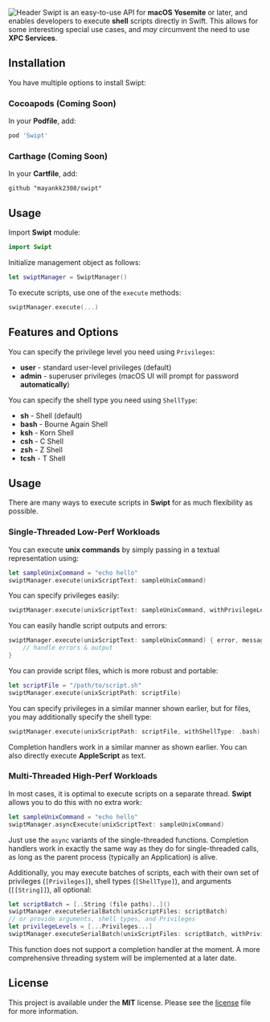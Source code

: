 ![Header](https://raw.githubusercontent.com/mayankk2308/swipt/master/Resources/hero.png)
Swipt is an easy-to-use API for **macOS Yosemite** or later, and enables developers to execute **shell** scripts directly in Swift. This allows for some interesting special use cases, and *may* circumvent the need to use **XPC Services**.

## Installation
You have multiple options to install Swipt:

### Cocoapods (Coming Soon)
In your **Podfile**, add:
```ruby
pod 'Swipt'
```

### Carthage (Coming Soon)
In your **Cartfile**, add:
```shell
github "mayankk2308/swipt"
```

## Usage
Import **Swipt** module:
```swift
import Swipt
```

Initialize management object as follows:
```swift
let swiptManager = SwiptManager()
```

To execute scripts, use one of the `execute` methods:
```swift
swiptManager.execute(...)
```

## Features and Options
You can specify the privilege level you need using `Privileges`:
- **user** - standard user-level privileges (default)
- **admin** - superuser privileges (macOS UI will prompt for password **automatically**)

You can specify the shell type you need using `ShellType`:
- **sh** - Shell (default)
- **bash** - Bourne Again Shell
- **ksh** - Korn Shell
- **csh** - C Shell
- **zsh** - Z Shell
- **tcsh** - T Shell

## Usage
There are many ways to execute scripts in **Swipt** for as much flexibility as possible.

### Single-Threaded Low-Perf Workloads
You can execute **unix commands** by simply passing in a textual representation using:
```swift
let sampleUnixCommand = "echo hello"
swiptManager.execute(unixScriptText: sampleUnixCommand)
```

You can specify privileges easily:
```swift
swiptManager.execute(unixScriptText: sampleUnixCommand, withPrivilegeLevel: .admin)
```

You can easily handle script outputs and errors:
```swift
swiptManager.execute(unixScriptText: sampleUnixCommand) { error, message, output in {
    // handle errors & output
}
```

You can provide script files, which is more robust and portable:
```swift
let scriptFile = "/path/to/script.sh"
swiptManager.execute(unixScriptPath: scriptFile)
```

You can specify privileges in a similar manner shown earlier, but for files, you may additionally specify the shell type:
```swift
swiptManager.execute(unixScriptPath: scriptFile, withShellType: .bash)
```

Completion handlers work in a similar manner as shown earlier. You can also directly execute **AppleScript** as text.

### Multi-Threaded High-Perf Workloads
In most cases, it is optimal to execute scripts on a separate thread. **Swipt** allows you to do this with no extra work:
```swift
let sampleUnixCommand = "echo hello"
swiptManager.asyncExecute(unixScriptText: sampleUnixCommand)
```

Just use the `async` variants of the single-threaded functions. Completion handlers work in exactly the same way as they do for single-threaded calls, as long as the parent process (typically an Application) is alive.

Additionally, you may execute batches of scripts, each with their own set of privileges (`[Privileges]`), shell types (`[ShellType]`), and arguments (`[[String]]`), all optional:
```swift
let scriptBatch = [..String (file paths)..]()
swiptManager.executeSerialBatch(unixScriptFiles: scriptBatch)
// or provide arguments, shell types, and Privileges
let privilegeLevels = [...Privileges...]
swiptManager.executeSerialBatch(unixScriptFiles: scriptBatch, withPrivilegeLevels: privilegeLevels, ...)
```

This function does not support a completion handler at the moment. A more comprehensive threading system will be implemented at a later date.

## License
This project is available under the **MIT** license. Please see the [license](https://github.com/mayankk2308/swipt/blob/master/LICENSE.md) file for more information.
